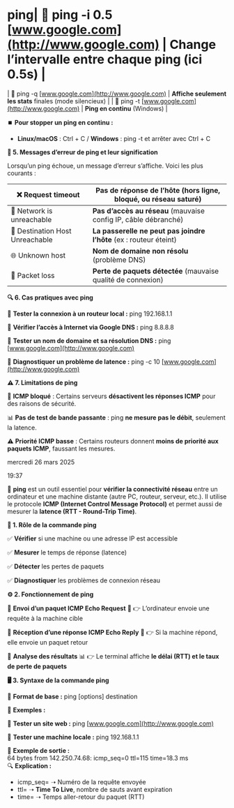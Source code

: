 # ping| 🔹 ping -i 0.5 [www.google.com](http://www.google.com) | **Change l’intervalle** entre chaque ping (ici 0.5s) |
| 🔹 ping -q [www.google.com](http://www.google.com) | **Affiche seulement les stats** finales (mode silencieux) |
| 🔹 ping -t [www.google.com](http://www.google.com) | **Ping en continu** (Windows) |

⏹️ **Pour stopper un ping en continu :**

- **Linux/macOS** : Ctrl + C / **Windows** : ping -t et arrêter avec Ctrl + C



**🚨 5. Messages d’erreur de ping et leur signification**

Lorsqu’un ping échoue, un message d’erreur s’affiche. Voici les plus courants :

| ❌ Request timeout | **Pas de réponse** de l’hôte (hors ligne, bloqué, ou réseau saturé) |
|----|----|
| 🔌 Network is unreachable | **Pas d’accès au réseau** (mauvaise config IP, câble débranché) |
| 🚫 Destination Host Unreachable | **La passerelle ne peut pas joindre l’hôte** (ex : routeur éteint) |
| 🌐 Unknown host | **Nom de domaine non résolu** (problème DNS) |
| 🔄 Packet loss | **Perte de paquets détectée** (mauvaise qualité de connexion) |

**🔍 6. Cas pratiques avec ping**

📍 **Tester la connexion à un routeur local :** ping 192.168.1.1

📍 **Vérifier l’accès à Internet via Google DNS :** ping 8.8.8.8

📍 **Tester un nom de domaine et sa résolution DNS :** ping [www.google.com](http://www.google.com)

📍 **Diagnostiquer un problème de latence :** ping -c 10 [www.google.com](http://www.google.com)



**⚠️ 7. Limitations de ping**

🚫 **ICMP bloqué** : Certains serveurs **désactivent les réponses ICMP** pour des raisons de sécurité.

📊 **Pas de test de bande passante** : ping **ne mesure pas le débit**, seulement la latence.

⚠️ **Priorité ICMP basse** : Certains routeurs donnent **moins de priorité aux paquets ICMP**, faussant les mesures.

mercredi 26 mars 2025

19:37

📌 **ping** est un outil essentiel pour **vérifier la connectivité réseau** entre un ordinateur et une machine distante (autre PC, routeur, serveur, etc.). Il utilise le protocole **ICMP (Internet Control Message Protocol)** et permet aussi de mesurer la **latence (RTT - Round-Trip Time)**.



**🎯 1. Rôle de la commande ping**

✅ **Vérifier** si une machine ou une adresse IP est accessible

✅ **Mesurer** le temps de réponse (latence)

✅ **Détecter** les pertes de paquets

✅ **Diagnostiquer** les problèmes de connexion réseau



**⚙️ 2. Fonctionnement de ping**

🔹 **Envoi d’un paquet ICMP Echo Request** 📨 👉 L’ordinateur envoie une requête à la machine cible

🔹 **Réception d’une réponse ICMP Echo Reply** 📩 👉 Si la machine répond, elle envoie un paquet retour

🔹 **Analyse des résultats** 📊 👉 Le terminal affiche **le délai (RTT) et le taux de perte de paquets**



**🖥️ 3. Syntaxe de la commande ping**

📌 **Format de base :** ping [options] destination

📍 **Exemples :**

🔹 **Tester un site web :** ping [www.google.com](http://www.google.com)

🔹 **Tester une machine locale :** ping 192.168.1.1

📜 **Exemple de sortie :**  
64 bytes from 142.250.74.68: icmp_seq=0 ttl=115 time=18.3 ms  
🔍 **Explication :**

- icmp_seq= ➝ Numéro de la requête envoyée
- ttl= ➝ **Time To Live**, nombre de sauts avant expiration
- time= ➝ Temps aller-retour du paquet (RTT)


